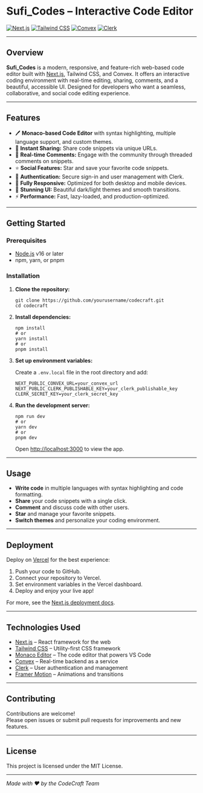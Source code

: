 # Sufi_Codes – Interactive Code Editor

[![Next.js](https://img.shields.io/badge/Next.js-14-blue?logo=next.js&logoColor=white)](https://nextjs.org)
[![Tailwind CSS](https://img.shields.io/badge/Tailwind_CSS-3.0-blue?logo=tailwind-css&logoColor=white)](https://tailwindcss.com)
[![Convex](https://img.shields.io/badge/Convex-Backend-blue?logo=convex&logoColor=white)](https://convex.dev)
[![Clerk](https://img.shields.io/badge/Clerk-Auth-blue?logo=clerk&logoColor=white)](https://clerk.com)

---

## Overview

**Sufi_Codes** is a modern, responsive, and feature-rich web-based code editor built with [Next.js](https://nextjs.org), Tailwind CSS, and Convex. It offers an interactive coding environment with real-time editing, sharing, comments, and a beautiful, accessible UI. Designed for developers who want a seamless, collaborative, and social code editing experience.

---

## Features

- 🖊️ **Monaco-based Code Editor** with syntax highlighting, multiple language support, and custom themes.
- 🚀 **Instant Sharing:** Share code snippets via unique URLs.
- 💬 **Real-time Comments:** Engage with the community through threaded comments on snippets.
- ⭐ **Social Features:** Star and save your favorite code snippets.
- 👤 **Authentication:** Secure sign-in and user management with Clerk.
- 📱 **Fully Responsive:** Optimized for both desktop and mobile devices.
- 🎨 **Stunning UI:** Beautiful dark/light themes and smooth transitions.
- ⚡ **Performance:** Fast, lazy-loaded, and production-optimized.

---

## Getting Started

### Prerequisites

- [Node.js](https://nodejs.org/) v16 or later
- npm, yarn, or pnpm

### Installation

1. **Clone the repository:**
    ```
    git clone https://github.com/yourusername/codecraft.git
    cd codecraft
    ```

2. **Install dependencies:**
    ```
    npm install
    # or
    yarn install
    # or
    pnpm install
    ```

3. **Set up environment variables:**

    Create a `.env.local` file in the root directory and add:

    ```
    NEXT_PUBLIC_CONVEX_URL=your_convex_url
    NEXT_PUBLIC_CLERK_PUBLISHABLE_KEY=your_clerk_publishable_key
    CLERK_SECRET_KEY=your_clerk_secret_key
    ```

4. **Run the development server:**
    ```
    npm run dev
    # or
    yarn dev
    # or
    pnpm dev
    ```

    Open [http://localhost:3000](http://localhost:3000) to view the app.

---

## Usage

- **Write code** in multiple languages with syntax highlighting and code formatting.
- **Share** your code snippets with a single click.
- **Comment** and discuss code with other users.
- **Star** and manage your favorite snippets.
- **Switch themes** and personalize your coding environment.

---

## Deployment

Deploy on [Vercel](https://vercel.com/new?utm_medium=default-template&filter=next.js&utm_source=create-next-app&utm_campaign=create-next-app-readme) for the best experience:

1. Push your code to GitHub.
2. Connect your repository to Vercel.
3. Set environment variables in the Vercel dashboard.
4. Deploy and enjoy your live app!

For more, see the [Next.js deployment docs](https://nextjs.org/docs/app/building-your-application/deploying).

---

## Technologies Used

- [Next.js](https://nextjs.org) – React framework for the web
- [Tailwind CSS](https://tailwindcss.com) – Utility-first CSS framework
- [Monaco Editor](https://microsoft.github.io/monaco-editor/) – The code editor that powers VS Code
- [Convex](https://convex.dev) – Real-time backend as a service
- [Clerk](https://clerk.com) – User authentication and management
- [Framer Motion](https://www.framer.com/motion/) – Animations and transitions

---

## Contributing

Contributions are welcome!  
Please open issues or submit pull requests for improvements and new features.

---

## License

This project is licensed under the MIT License.

---

_Made with ❤️ by the CodeCraft Team_
